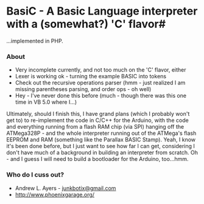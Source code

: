 # BasiC - A Basic Language interpreter with a (somewhat?) 'C' flavor#

...implemented in PHP.

### About ###

* Very incomplete currently, and not too much on the 'C' flavor, either
* Lexer is working ok - turning the example BASIC into tokens
* Check out the recursive operations parser (hmm - just realized I am missing parentheses parsing, and order ops - oh well)
* Hey - I've never done this before (much - though there was this one time in VB 5.0 where I...)

Ultimately, should I finish this, I have grand plans (which I probably won't get to) to re-implement the code in C/C++ for the Arduino, with the code and everything running from a flash RAM chip (via SPI) hanging off the ATMega328P - and the whole interpreter running out of the ATMega's flash EEPROM and RAM (something like the Parallax BASIC Stamp). Yeah, I know it's been done before, but I just want to see how far I can get, considering I don't have much of a background in building an interpreter from scratch. Oh - and I guess I will need to build a bootloader for the Arduino, too...hmm.

### Who do I cuss out? ###

* Andrew L. Ayers - junkbotix@gmail.com
* http://www.phoenixgarage.org/
